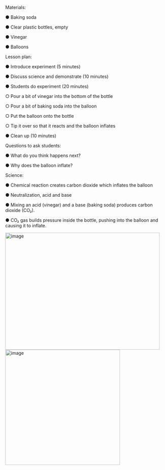 Materials:

●	Baking soda

●	Clear plastic bottles, empty

●	Vinegar

●	Balloons

Lesson plan:

●	Introduce experiment (5 minutes)

●	Discuss science and demonstrate (10 minutes)

●	Students do experiment (20 minutes)

○	Pour a bit of vinegar into the bottom of the bottle

○	Pour a bit of baking soda into the balloon

○	Put the balloon onto the bottle

○	Tip it over so that it reacts and the balloon inflates

●	Clean up (10 minutes)

Questions to ask students:

●	What do you think happens next?

●	Why does the balloon inflate?


Science:

●	Chemical reaction creates carbon dioxide which inflates the balloon

●	Neutralization, acid and base

●	Mixing an acid (vinegar) and a base (baking soda) produces carbon dioxide (CO₂).

●	CO₂ gas builds pressure inside the bottle, pushing into the balloon and causing it to inflate.

<img width="486" height="367" alt="image" src="https://github.com/user-attachments/assets/4affa09b-d9df-4a7d-bd0d-31e059f87e9f" />
<img width="361" height="362" alt="image" src="https://github.com/user-attachments/assets/01f78e96-dc47-403e-89ba-048a21b8dbc6" />




